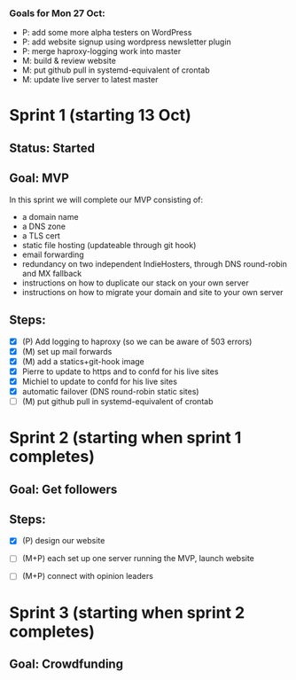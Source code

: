 ### Goals for Mon 27 Oct:

* P: add some more alpha testers on WordPress
* P: add website signup using wordpress newsletter plugin
* P: merge haproxy-logging work into master
* M: build & review website
* M: put github pull in systemd-equivalent of crontab
* M: update live server to latest master

Sprint 1 (starting 13 Oct)
===============
## Status: Started
## Goal: MVP
In this sprint we will complete our MVP consisting of:
- a domain name
- a DNS zone
- a TLS cert
- static file hosting (updateable through git hook)
- email forwarding
- redundancy on two independent IndieHosters, through DNS round-robin and MX fallback
- instructions on how to duplicate our stack on your own server
- instructions on how to migrate your domain and site to your own server

## Steps:
* [x] (P) Add logging to haproxy (so we can be aware of 503 errors)
* [x] (M) set up mail forwards
* [x] (M) add a statics+git-hook image
* [x] Pierre to update to https and to confd for his live sites
* [x] Michiel to update to confd for his live sites
* [x] automatic failover (DNS round-robin static sites)
* [ ] (M) put github pull in systemd-equivalent of crontab

Sprint 2 (starting when sprint 1 completes)
===============

## Goal: Get followers

## Steps:
* [x] (P) design our website
* [ ] (M+P) each set up one server running the MVP, launch website
* [ ] (M+P) connect with opinion leaders


Sprint 3 (starting when sprint 2 completes)
===============

## Goal: Crowdfunding
